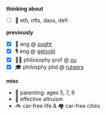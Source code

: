 <!--
**zjmiller/zjmiller** is a ✨ _special_ ✨ repository because its `README.md` (this file) appears on your GitHub profile.

Here are some ideas to get you started:

- 🔭 I’m currently working on ...
- 🌱 I’m currently learning ...
- 👯 I’m looking to collaborate on ...
- 🤔 I’m looking for help with ...
- 💬 Ask me about ...
- 📫 How to reach me: ...
- 😄 Pronouns: ...
- ⚡ Fun fact: ...
-->

**thinking about**
- [ ] 🚀 eth, nfts, daos, defi

**previously**
- [x] 🦦 eng @ [ought](https://ought.org/)
- [x] 🎙 eng @ [getvokl](https://about.getvokl.com/)
- [x]  👨‍🏫 philosophy prof @ [ou](https://www.ou.edu/cas/philosophy)
- [x]  🎓 philosphy phd @ [rutgers](https://philosophy.rutgers.edu/)

**misc**
- 🍼 parenting: ages 5, 7, 9
- 🤖 effective altruism
- 🚲 car-free life & 🏘 car-free cities 
